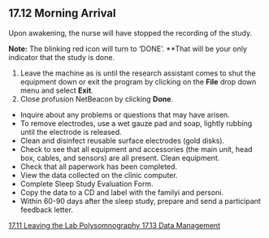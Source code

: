 ## 17.12 Morning Arrival

Upon awakening, the nurse will have stopped the recording of the study.

<div class="bs-callout bs-callout-info">
  <p>
    <strong>Note:</strong>
    The blinking red icon will turn to ‘DONE’. **That will be your only indicator that the study is done.
  </p>
</div>

1. Leave the machine as is until the research assistant comes to shut the equipment down or exit the program by clicking on the **File** drop down menu and select **Exit**.
2. Close profusion NetBeacon by clicking **Done**.

* Inquire about any problems or questions that may have arisen.
* To remove electrodes, use a wet gauze pad and soap, lightly rubbing until the electrode is released.
* Clean and disinfect reusable surface electrodes (gold disks).
* Check to see that all equipment and accessories (the main unit, head box, cables, and sensors) are all present. Clean equipment.
* Check that all paperwork has been completed.
* View the data collected on the clinic computer.
* Complete Sleep Study Evaluation Form.
* Copy the data to a CD and label with the familyi and personi.
* Within 60-90 days after the sleep study, prepare and send a participant feedback letter.


<div class="center">
<div class="btn-group">
  <a href=":pages_path:/manuals/polysomnography/17-11-leaving-lab.md" class="btn btn-default">
    <span class="glyphicon glyphicon-chevron-left"></span>
    17.11 Leaving the Lab
  </a>

  <a href=":pages_path:/manuals/polysomnography" class="btn btn-default">
    <span class="glyphicon glyphicon-chevron-up"></span>
    Polysomnography
  </a>

  <a href=":pages_path:/manuals/polysomnography/17-13-00-data-management.md" class="btn btn-success">
    17.13 Data Management
    <span class="glyphicon glyphicon-chevron-right"></span>
  </a>
</div>
</div>
